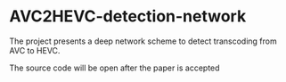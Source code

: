 # AVC2HEVC-detection-network
The project presents a deep network scheme to detect transcoding from AVC to HEVC.

The source code will be open after the paper is accepted
